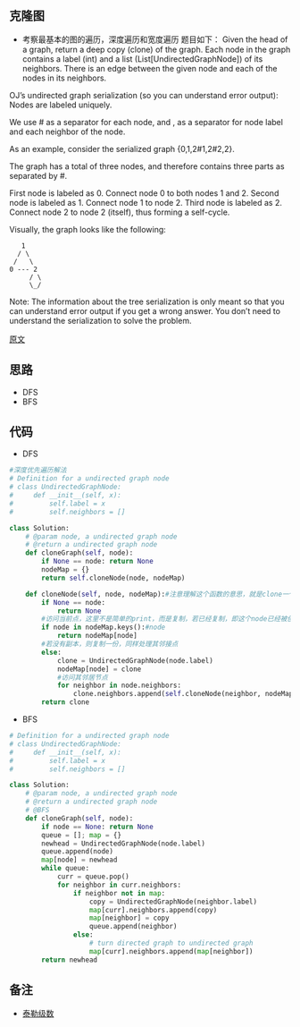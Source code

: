 ## 克隆图
- 考察最基本的图的遍历，深度遍历和宽度遍历
题目如下：
Given the head of a graph, return a deep copy (clone) of the graph. Each node in the graph contains a label (int) and a list (List[UndirectedGraphNode]) of its neighbors. There is an edge between the given node and each of the nodes in its neighbors.

OJ’s undirected graph serialization (so you can understand error output):
Nodes are labeled uniquely.

We use # as a separator for each node, and , as a separator for node label and each neighbor of the node.

As an example, consider the serialized graph {0,1,2#1,2#2,2}.

The graph has a total of three nodes, and therefore contains three parts as separated by #.

First node is labeled as 0. Connect node 0 to both nodes 1 and 2.
Second node is labeled as 1. Connect node 1 to node 2.
Third node is labeled as 2. Connect node 2 to node 2 (itself), thus forming a self-cycle.

Visually, the graph looks like the following:
```
   1
  / \
 /   \
0 --- 2
     / \
     \_/
```
Note: The information about the tree serialization is only meant so that you can understand error output if you get a wrong answer. You don’t need to understand the serialization to solve the problem.

[原文](https://blog.csdn.net/u011462357/article/details/82817778)

## 思路
- DFS
- BFS


## 代码
- DFS
```python
#深度优先遍历解法
# Definition for a undirected graph node
# class UndirectedGraphNode:
#     def __init__(self, x):
#         self.label = x
#         self.neighbors = []

class Solution:
    # @param node, a undirected graph node
    # @return a undirected graph node
    def cloneGraph(self, node):
        if None == node: return None
        nodeMap = {}
        return self.cloneNode(node, nodeMap)

    def cloneNode(self, node, nodeMap):#注意理解这个函数的意思，就是clone一个node
        if None == node:
            return None
        #访问当前点，这里不是简单的print，而是复制，若已经复制，即这个node已经被创建，则返回副本
        if node in nodeMap.keys():#node
            return nodeMap[node]
        #若没有副本，则复制一份，同样处理其邻接点
        else:
            clone = UndirectedGraphNode(node.label)
            nodeMap[node] = clone
            #访问其邻居节点
            for neighbor in node.neighbors:
                clone.neighbors.append(self.cloneNode(neighbor, nodeMap))
        return clone
```


- BFS
```python
# Definition for a undirected graph node
# class UndirectedGraphNode:
#     def __init__(self, x):
#         self.label = x
#         self.neighbors = []

class Solution:
    # @param node, a undirected graph node
    # @return a undirected graph node
    # @BFS
    def cloneGraph(self, node):
        if node == None: return None
        queue = []; map = {}
        newhead = UndirectedGraphNode(node.label)
        queue.append(node)
        map[node] = newhead
        while queue:
            curr = queue.pop()
            for neighbor in curr.neighbors:
                if neighbor not in map:
                    copy = UndirectedGraphNode(neighbor.label)
                    map[curr].neighbors.append(copy)
                    map[neighbor] = copy
                    queue.append(neighbor)
                else:
                    # turn directed graph to undirected graph
                    map[curr].neighbors.append(map[neighbor])
        return newhead
```

## 备注
- [泰勒级数](https://matongxue.com/madocs/7/)